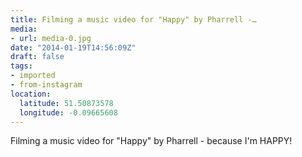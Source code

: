 ```yaml
---
title: Filming a music video for "Happy" by Pharrell -…
media:
- url: media-0.jpg
date: "2014-01-19T14:56:09Z"
draft: false
tags:
- imported
- from-instagram
location:
  latitude: 51.50873578
  longitude: -0.09665608
---
```

Filming a music video for "Happy" by Pharrell - because I'm HAPPY!
